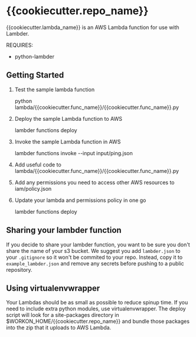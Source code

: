 # {{cookiecutter.repo_name}}

{{cookiecutter.lambda_name}} is an AWS Lambda function for use with Lambder.

REQUIRES:
* python-lambder

## Getting Started

1) Test the sample lambda function

    python lambda/{{cookiecutter.func_name}}/{{cookiecutter.func_name}}.py

2) Deploy the sample Lambda function to AWS

    lambder functions deploy

3) Invoke the sample Lambda function in AWS

    lambder functions invoke --input input/ping.json

4) Add useful code to lambda/{{cookiecutter.func_name}}/{{cookiecutter.func_name}}.py

5) Add any permissions you need to access other AWS resources to iam/policy.json

6) Update your lambda and permissions policy in one go

    lambder functions deploy

## Sharing your lambder function

If you decide to share your lambder function, you want to be sure you don't share
the name of your s3 bucket. We suggest you add `lambder.json` to your
`.gitignore` so it won't be commited to your repo. Instead, copy it to
`example_lambder.json` and remove any secrets before pushing to a public
repository.

## Using virtualenvwrapper

Your Lambdas should be as small as possible to reduce spinup time. If you need
to include extra python modules, use virtualenvwrapper.
The deploy script will look for a site-packages directory in
$WORKON_HOME/{{cookiecutter.repo_name}} and bundle those packages into the zip
that it uploads to AWS Lambda.